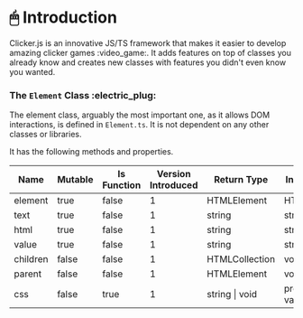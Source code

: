 # 🖱 Introduction

Clicker.js is an innovative JS/TS framework that makes it easier to develop amazing clicker games :video\_game:.  It adds features on top of classes you already know and creates new classes with features you didn't even know you wanted.&#x20;



### The `Element` Class :electric\_plug: <a href="#element-class" id="element-class"></a>

The element class, arguably the most important one, as it allows DOM interactions, is defined in `Element.ts`. It is not dependent on any other classes or libraries.

It has the following methods and properties.

<table data-full-width="true"><thead><tr><th>Name</th><th data-type="checkbox">Mutable</th><th data-type="checkbox">Is Function</th><th data-type="number">Version Introduced</th><th>Return Type</th><th>Input type(s)</th><th>HTML DOM</th></tr></thead><tbody><tr><td>element</td><td>true</td><td>false</td><td>1</td><td>HTMLElement</td><td>HTMLElement</td><td>this</td></tr><tr><td>text</td><td>true</td><td>false</td><td>1</td><td>string</td><td>string</td><td>.textContent</td></tr><tr><td>html</td><td>true</td><td>false</td><td>1</td><td>string</td><td>string</td><td>.outerHTML</td></tr><tr><td>value</td><td>true</td><td>false</td><td>1</td><td>string</td><td>string</td><td>.value</td></tr><tr><td>children</td><td>false</td><td>false</td><td>1</td><td>HTMLCollection</td><td>void</td><td>.children</td></tr><tr><td>parent</td><td>false</td><td>false</td><td>1</td><td>HTMLElement</td><td>void</td><td>.parent</td></tr><tr><td>css</td><td>false</td><td>true</td><td>1</td><td>string | void</td><td>prop: string, val: string?</td><td>.style[val]</td></tr></tbody></table>
